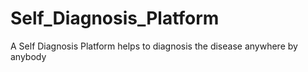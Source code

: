 # Self_Diagnosis_Platform
A Self Diagnosis Platform helps to diagnosis the disease anywhere by anybody
